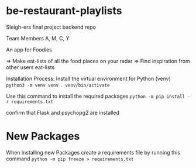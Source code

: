 # be-restaurant-playlists

Sleigh-ers final project backend repo

Team Members
A, M, C, Y

An app for Foodies

=> Make eat-lists of all the food places on your radar
=> Find inspiration from other users eat-lists 


Installation Process: 
Install the virtual environment for Python (venv)
`python3 -m venv venv`
 `. venv/bin/activate`
 
Use this command to install the required packages
`python -m pip install -r requirements.txt`

confirm that Flask and psychopg2 are installed 

# New Packages 
When installing new Packages create a requirements file by running this command 
`python -m pip freeze > requirements.txt`


